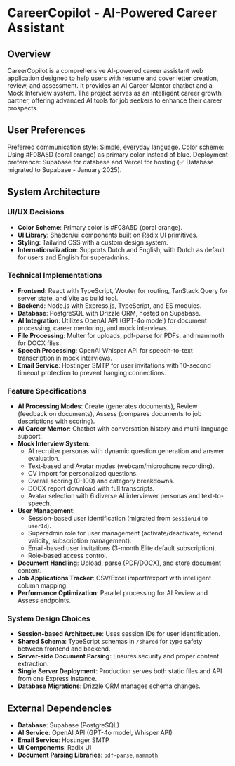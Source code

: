 # CareerCopilot - AI-Powered Career Assistant

## Overview
CareerCopilot is a comprehensive AI-powered career assistant web application designed to help users with resume and cover letter creation, review, and assessment. It provides an AI Career Mentor chatbot and a Mock Interview system. The project serves as an intelligent career growth partner, offering advanced AI tools for job seekers to enhance their career prospects.

## User Preferences
Preferred communication style: Simple, everyday language.
Color scheme: Using #F08A5D (coral orange) as primary color instead of blue.
Deployment preference: Supabase for database and Vercel for hosting (✅ Database migrated to Supabase - January 2025).

## System Architecture

### UI/UX Decisions
- **Color Scheme**: Primary color is #F08A5D (coral orange).
- **UI Library**: Shadcn/ui components built on Radix UI primitives.
- **Styling**: Tailwind CSS with a custom design system.
- **Internationalization**: Supports Dutch and English, with Dutch as default for users and English for superadmins.

### Technical Implementations
- **Frontend**: React with TypeScript, Wouter for routing, TanStack Query for server state, and Vite as build tool.
- **Backend**: Node.js with Express.js, TypeScript, and ES modules.
- **Database**: PostgreSQL with Drizzle ORM, hosted on Supabase.
- **AI Integration**: Utilizes OpenAI API (GPT-4o model) for document processing, career mentoring, and mock interviews.
- **File Processing**: Multer for uploads, pdf-parse for PDFs, and mammoth for DOCX files.
- **Speech Processing**: OpenAI Whisper API for speech-to-text transcription in mock interviews.
- **Email Service**: Hostinger SMTP for user invitations with 10-second timeout protection to prevent hanging connections.

### Feature Specifications
- **AI Processing Modes**: Create (generates documents), Review (feedback on documents), Assess (compares documents to job descriptions with scoring).
- **AI Career Mentor**: Chatbot with conversation history and multi-language support.
- **Mock Interview System**:
    - AI recruiter personas with dynamic question generation and answer evaluation.
    - Text-based and Avatar modes (webcam/microphone recording).
    - CV import for personalized questions.
    - Overall scoring (0-100) and category breakdowns.
    - DOCX report download with full transcripts.
    - Avatar selection with 6 diverse AI interviewer personas and text-to-speech.
- **User Management**:
    - Session-based user identification (migrated from `sessionId` to `userId`).
    - Superadmin role for user management (activate/deactivate, extend validity, subscription management).
    - Email-based user invitations (3-month Elite default subscription).
    - Role-based access control.
- **Document Handling**: Upload, parse (PDF/DOCX), and store document content.
- **Job Applications Tracker**: CSV/Excel import/export with intelligent column mapping.
- **Performance Optimization**: Parallel processing for AI Review and Assess endpoints.

### System Design Choices
- **Session-based Architecture**: Uses session IDs for user identification.
- **Shared Schema**: TypeScript schemas in `/shared` for type safety between frontend and backend.
- **Server-side Document Parsing**: Ensures security and proper content extraction.
- **Single Server Deployment**: Production serves both static files and API from one Express instance.
- **Database Migrations**: Drizzle ORM manages schema changes.

## External Dependencies

- **Database**: Supabase (PostgreSQL)
- **AI Service**: OpenAI API (GPT-4o model, Whisper API)
- **Email Service**: Hostinger SMTP
- **UI Components**: Radix UI
- **Document Parsing Libraries**: `pdf-parse`, `mammoth`